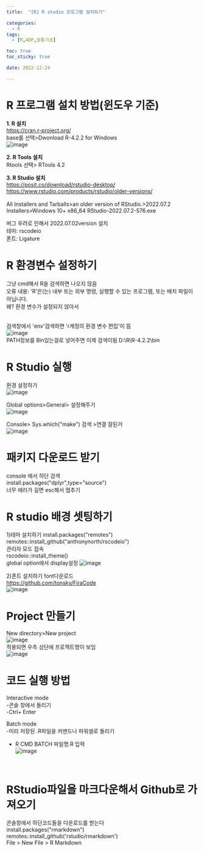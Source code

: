 ```yaml
---
title:  "[R] R studio 프로그램 설치하기" 

categories:
  - R
tags:
  - [R,ADP,슬통기초]

toc: true
toc_sticky: true

date: 2022-12-24

---
```


# R 프로그램 설치 방법(윈도우 기준)

**1. R 설치**<br>
https://cran.r-project.org/ <br>
base를 선택>Dwonload R-4.2.2 for Windows <br>
![image](https://user-images.githubusercontent.com/88616282/209427864-c126a0e9-ea7b-4a18-b1d7-e386a225b9fe.png)

**2. R Tools 설치**<br>
Rtools 선택> RTools 4.2 <br>

**3. R Studio 설치**<br>
https://posit.co/download/rstudio-desktop/ <br>
https://www.rstudio.com/products/rstudio/older-versions/ <br>
<br>
All Installers and Tarballs>an older version of RStudio.>2022.07.2 Installers>Windows 10+	x86_64	RStudio-2022.07.2-576.exe

버그 우려로 인해서 2022.07.02version 설치<br>
테마:  rscodeio<br>
폰트: Ligature <br>

# R 환경변수 설정하기 <br>
그냥  cmd해서 R을 검색하면 나오지 않음 <br>
오류 내용: 'R'은(는) 내부 또는 외부 명령, 실행할 수 있는 프로그램, 또는
배치 파일이 아닙니다.<br>
왜? 환경 변수가 설정되지 않아서 <br>
<br>

검색창에서 'env'검색하면 'r계정의 환경 변수 편집'이 뜸 <br>
![image](https://user-images.githubusercontent.com/88616282/209428386-c0e6146c-6ac1-4b0e-a1c7-c58934806c6d.png)
<br>
PATH정보를 Bin있는걸로 넣어주면 이제 검색이됨 D:\R\R-4.2.2\bin
<br>

# R Studio 실행<br>
환경 설정하기 <br>
![image](https://user-images.githubusercontent.com/88616282/209429503-926ab9f1-db2c-4caa-9785-88dc3d5ab633.png)<br>

Global options>General> 설정해주기<br>
![image](https://user-images.githubusercontent.com/88616282/209429806-0b614418-4574-4e4a-80d0-4771987ec14c.png)<br>

Console> Sys.which("make") 검색 >연결 잘된거 <br>
![image](https://user-images.githubusercontent.com/88616282/209429858-25e990e1-48e8-40e9-b92d-0d21261b5350.png)<br>

# 패키지 다운로드 받기<br>
console 에서 하단 검색<br>
install.packages("dplyr",type="source")<br>
너무 에러가 길면 esc해서 멈추기 <br>

# R studio 배경 셋팅하기 <br>
1)테마 설치하기 
install.packages("remotes")
<br>
remotes::install_github("anthonynorth/rscodeio")
<br>
관리자 모드 접속
<br>
rscodeio::install_theme()
<br> 
global option에서 display설정 
![image](https://user-images.githubusercontent.com/88616282/209430644-8f0db186-c660-49b3-9687-a0d4f7f598f7.png)<br>


2)폰트 설치하기
font다운로드 <br>
https://github.com/tonsky/FiraCode
<br>
![image](https://user-images.githubusercontent.com/88616282/209430899-c212c041-3688-49ef-baa9-94237b255b70.png)<br>

# Project 만들기
New directory>New project<br>
![image](https://user-images.githubusercontent.com/88616282/209457455-8d22cc08-7595-4e72-bc10-c5c51f73c67e.png)<br>
적용되면 우측 상단에 프로젝트명이 보임<br>
![image](https://user-images.githubusercontent.com/88616282/209457470-f644834b-7452-4a79-88c3-63daf8c8dc09.png)<br>

# 코드 실행 방법 <br>
Interactive mode <br>
-콘솔 창에서 돌리기 <br>
-Ctrl+ Enter <br>

Batch mode <br>
-미리 저장된 .R파일을 커맨드나 파워셀로 돌리기 <br>
- R CMD BATCH 파일명.R 입력 <br>
![image](https://user-images.githubusercontent.com/88616282/209457583-7adeae02-99f9-4f37-ba7e-889ec4633e39.png)
<br>

# RStudio파일을 마크다운해서 Github로 가져오기<br>
콘솔창에서 하단코드들을 다운로드를 받는다 <br>
install.packages("rmarkdown") <br>
remotes::install_github('rstudio/rmarkdown')<br>
File > New File > R Markdown<br>







